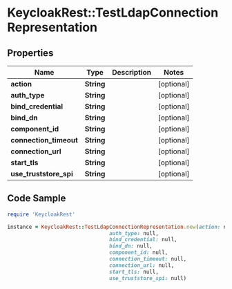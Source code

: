 # KeycloakRest::TestLdapConnectionRepresentation

## Properties

Name | Type | Description | Notes
------------ | ------------- | ------------- | -------------
**action** | **String** |  | [optional] 
**auth_type** | **String** |  | [optional] 
**bind_credential** | **String** |  | [optional] 
**bind_dn** | **String** |  | [optional] 
**component_id** | **String** |  | [optional] 
**connection_timeout** | **String** |  | [optional] 
**connection_url** | **String** |  | [optional] 
**start_tls** | **String** |  | [optional] 
**use_truststore_spi** | **String** |  | [optional] 

## Code Sample

```ruby
require 'KeycloakRest'

instance = KeycloakRest::TestLdapConnectionRepresentation.new(action: null,
                                 auth_type: null,
                                 bind_credential: null,
                                 bind_dn: null,
                                 component_id: null,
                                 connection_timeout: null,
                                 connection_url: null,
                                 start_tls: null,
                                 use_truststore_spi: null)
```


